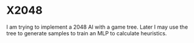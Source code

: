 # X2048

I am trying to implement a 2048 AI with a game tree.
Later I may use the tree to generate samples to train an MLP to calculate heuristics.
